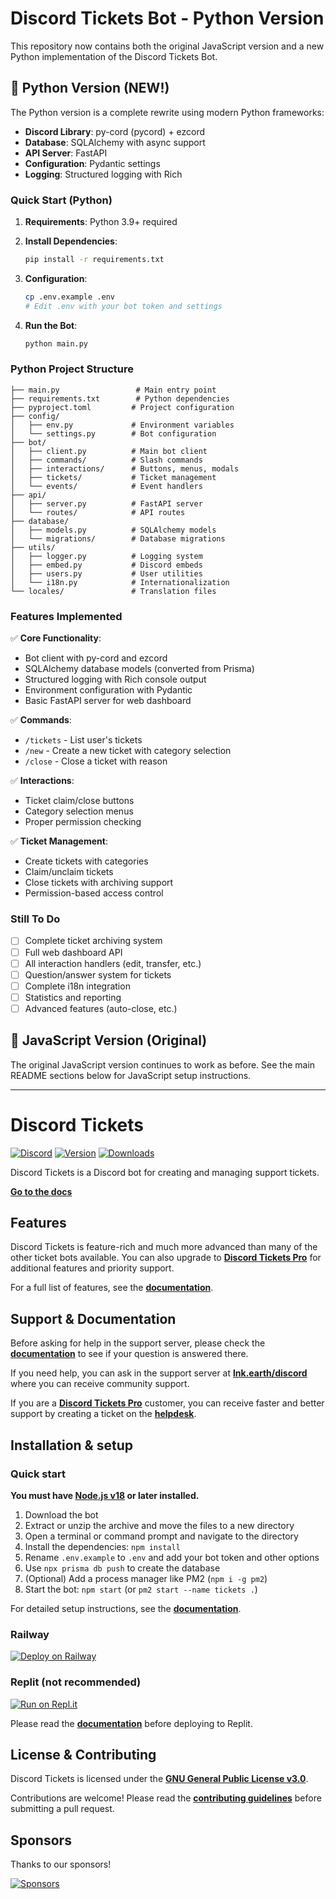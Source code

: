 # Discord Tickets Bot - Python Version

This repository now contains both the original JavaScript version and a new Python implementation of the Discord Tickets Bot.

## 🐍 Python Version (NEW!)

The Python version is a complete rewrite using modern Python frameworks:

- **Discord Library**: py-cord (pycord) + ezcord
- **Database**: SQLAlchemy with async support  
- **API Server**: FastAPI
- **Configuration**: Pydantic settings
- **Logging**: Structured logging with Rich

### Quick Start (Python)

1. **Requirements**: Python 3.9+ required

2. **Install Dependencies**:
   ```bash
   pip install -r requirements.txt
   ```

3. **Configuration**:
   ```bash
   cp .env.example .env
   # Edit .env with your bot token and settings
   ```

4. **Run the Bot**:
   ```bash
   python main.py
   ```

### Python Project Structure

```
├── main.py                 # Main entry point
├── requirements.txt        # Python dependencies
├── pyproject.toml         # Project configuration
├── config/
│   ├── env.py             # Environment variables
│   └── settings.py        # Bot configuration
├── bot/
│   ├── client.py          # Main bot client
│   ├── commands/          # Slash commands
│   ├── interactions/      # Buttons, menus, modals
│   ├── tickets/           # Ticket management
│   └── events/            # Event handlers
├── api/
│   ├── server.py          # FastAPI server
│   └── routes/            # API routes
├── database/
│   ├── models.py          # SQLAlchemy models
│   └── migrations/        # Database migrations
├── utils/
│   ├── logger.py          # Logging system
│   ├── embed.py           # Discord embeds
│   ├── users.py           # User utilities
│   └── i18n.py            # Internationalization
└── locales/               # Translation files
```

### Features Implemented

✅ **Core Functionality**:
- Bot client with py-cord and ezcord
- SQLAlchemy database models (converted from Prisma)
- Structured logging with Rich console output
- Environment configuration with Pydantic
- Basic FastAPI server for web dashboard

✅ **Commands**:
- `/tickets` - List user's tickets
- `/new` - Create a new ticket with category selection
- `/close` - Close a ticket with reason

✅ **Interactions**:
- Ticket claim/close buttons
- Category selection menus
- Proper permission checking

✅ **Ticket Management**:
- Create tickets with categories
- Claim/unclaim tickets
- Close tickets with archiving support
- Permission-based access control

### Still To Do

- [ ] Complete ticket archiving system
- [ ] Full web dashboard API
- [ ] All interaction handlers (edit, transfer, etc.)
- [ ] Question/answer system for tickets
- [ ] Complete i18n integration
- [ ] Statistics and reporting
- [ ] Advanced features (auto-close, etc.)

## 📝 JavaScript Version (Original)

The original JavaScript version continues to work as before. See the main README sections below for JavaScript setup instructions.

---

# Discord Tickets

[![Discord](https://img.shields.io/discord/451745464480432129?style=flat-square&logo=discord&logoColor=white&color=5865F2)](https://go.eartharoid.me/discord)
[![Version](https://img.shields.io/github/package-json/v/discord-tickets/bot?style=flat-square&logo=azurepipelines&logoColor=white&color=blue)](https://github.com/discord-tickets/bot/)
[![Downloads](https://img.shields.io/github/downloads/discord-tickets/bot/total?style=flat-square&logo=github&logoColor=white&color=success)](https://github.com/discord-tickets/bot/releases/)

Discord Tickets is a Discord bot for creating and managing support tickets. 

**[Go to the docs](https://discordtickets.app)**

## Features

Discord Tickets is feature-rich and much more advanced than many of the other ticket bots available.
You can also upgrade to [**Discord Tickets Pro**](https://lnk.earth/dtp) for additional features and priority support.

For a full list of features, see the [**documentation**](https://discordtickets.app).

## Support & Documentation

Before asking for help in the support server, please check the [**documentation**](https://discordtickets.app) to see if your question is answered there.

If you need help, you can ask in the support server at [**lnk.earth/discord**](https://lnk.earth/discord) where you can receive community support.

If you are a [**Discord Tickets Pro**](https://lnk.earth/dtp) customer, you can receive faster and better support by creating a ticket on the [**helpdesk**](https://lnk.earth/dtp-support).

## Installation & setup

### Quick start

**You must have [Node.js v18](https://nodejs.org/) or later installed.**

1. Download the bot
2. Extract or unzip the archive and move the files to a new directory
3. Open a terminal or command prompt and navigate to the directory
4. Install the dependencies: `npm install`
5. Rename `.env.example` to `.env` and add your bot token and other options
6. Use `npx prisma db push` to create the database
7. (Optional) Add a process manager like PM2 (`npm i -g pm2`)
8. Start the bot: `npm start` (or `pm2 start --name tickets .`)

For detailed setup instructions, see the [**documentation**](https://discordtickets.app).

### Railway

[![Deploy on Railway](https://railway.app/button.svg)](https://railway.app/template/T6vbiD?referralCode=eartharoid)

### Replit (not recommended)

[![Run on Repl.it](https://repl.it/badge/github/discord-tickets/bot)](https://repl.it/github/discord-tickets/bot)

Please read the [**documentation**](https://discordtickets.app/installation/#replitcom) before deploying to Replit.

## License & Contributing

Discord Tickets is licensed under the [**GNU General Public License v3.0**](https://github.com/discord-tickets/bot/blob/main/LICENSE). 

Contributions are welcome! Please read the [**contributing guidelines**](https://github.com/discord-tickets/bot/.github/CONTRIBUTING.md) before submitting a pull request.

## Sponsors

Thanks to our sponsors!

[![Sponsors](https://sponsors.eartharoid.me/discord-tickets.svg)](https://github.com/sponsors/eartharoid)